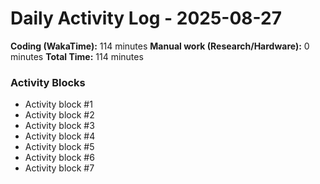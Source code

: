 # Daily Activity Log - 2025-08-27

**Coding (WakaTime):** 114 minutes
**Manual work (Research/Hardware):** 0 minutes
**Total Time:** 114 minutes

### Activity Blocks
- Activity block #1
- Activity block #2
- Activity block #3
- Activity block #4
- Activity block #5
- Activity block #6
- Activity block #7
